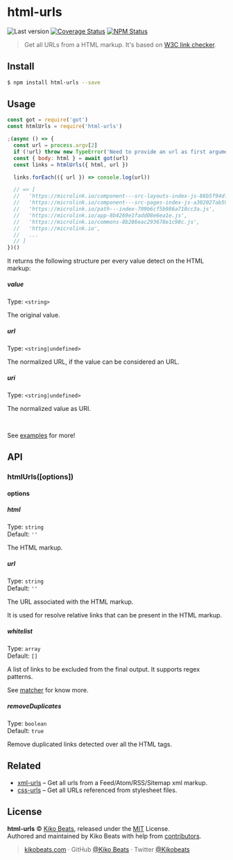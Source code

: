 # html-urls

![Last version](https://img.shields.io/github/tag/Kikobeats/html-urls.svg?style=flat-square)
[![Coverage Status](https://img.shields.io/coveralls/Kikobeats/html-urls.svg?style=flat-square)](https://coveralls.io/github/Kikobeats/html-urls)
[![NPM Status](https://img.shields.io/npm/dm/html-urls.svg?style=flat-square)](https://www.npmjs.org/package/html-urls)

> Get all URLs from a HTML markup. It's based on [W3C link checker](https://github.com/w3c/node-linkchecker).

## Install

```bash
$ npm install html-urls --save
```

## Usage

```js
const got = require('got')
const htmlUrls = require('html-urls')

;(async () => {
  const url = process.argv[2]
  if (!url) throw new TypeError('Need to provide an url as first argument.')
  const { body: html } = await got(url)
  const links = htmlUrls({ html, url })

  links.forEach(({ url }) => console.log(url))

  // => [
  //   'https://microlink.io/component---src-layouts-index-js-86b5f94dfa48cb04ae41.js',
  //   'https://microlink.io/component---src-pages-index-js-a302027ab59365471b7d.js',
  //   'https://microlink.io/path---index-709b6cf5b986a710cc3a.js',
  //   'https://microlink.io/app-8b4269e1fadd08e6ea1e.js',
  //   'https://microlink.io/commons-8b286eac293678e1c98c.js',
  //   'https://microlink.io',
  //   ...
  // ]
})()
```

It returns the following structure per every value detect on the HTML markup:

#####  value
Type: `<string>`

The original value.

#####  url
Type: `<string|undefined>`

The normalized URL, if the value can be considered an URL.

#####  uri
Type: `<string|undefined>`

The normalized value as URI.

<br/>

See [examples](/examples) for more!

## API

### htmlUrls([options])

#### options

##### html

Type: `string`<br>
Default: `''`

The HTML markup.

##### url

Type: `string`<br>
Default: `''`

The URL associated with the HTML markup.

It is used for resolve relative links that can be present in the HTML markup.

##### whitelist

Type: `array`<br>
Default: `[]`

A list of links to be excluded from the final output. It supports regex patterns.

See [matcher](https://github.com/sindresorhus/matcher#matcher) for know more.

##### removeDuplicates

Type: `boolean`<br>
Default: `true`

Remove duplicated links detected over all the HTML tags.

## Related

- [xml-urls](https://github.com/Kikobeats/xml-urls) – Get all urls from a Feed/Atom/RSS/Sitemap xml markup.
- [css-urls](https://github.com/Kikobeats/css-urls) – Get all URLs referenced from stylesheet files.

## License

**html-urls** © [Kiko Beats](https://kikobeats.com), released under the [MIT](https://github.com/Kikobeats/html-urls/blob/master/LICENSE.md) License.<br>
Authored and maintained by Kiko Beats with help from [contributors](https://github.com/Kikobeats/html-urls/contributors).

> [kikobeats.com](https://kikobeats.com) · GitHub [@Kiko Beats](https://github.com/Kikobeats) · Twitter [@Kikobeats](https://twitter.com/Kikobeats)
